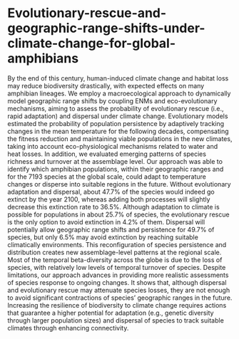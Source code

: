 # Evolutionary-rescue-and-geographic-range-shifts-under-climate-change-for-global-amphibians
By the end of this century, human-induced climate change and habitat loss may reduce biodiversity drastically, with expected effects on many amphibian lineages. We employ a macroecological approach to dynamically model geographic range shifts by coupling ENMs and eco-evolutionary mechanisms, aiming to assess the probability of evolutionary rescue (i.e., rapid adaptation) and dispersal under climate change. Evolutionary models estimated the probability of population persistence by adaptively tracking changes in the mean temperature for the following decades, compensating the fitness reduction and maintaining viable populations in the new climates, taking into account eco-physiological mechanisms related to water and heat losses. In addition, we evaluated emerging patterns of species richness and turnover at the assemblage level. Our approach was able to identify which amphibian populations, within their geographic ranges and for the 7193 species at the global scale, could adapt to temperature changes or disperse into suitable regions in the future. Without evolutionary adaptation and dispersal, about 47.7% of the species would indeed go extinct by the year 2100, whereas adding both processes will slightly decrease this extinction rate to 36.5%. Although adaptation to climate is possible for populations in about 25.7% of species, the evolutionary rescue is the only option to avoid extinction in 4.2% of them. Dispersal will potentially allow geographic range shifts and persistence for 49.7% of species, but only 6.5% may avoid extinction by reaching suitable climatically environments. This reconfiguration of species persistence and distribution creates new assemblage-level patterns at the regional scale. Most of the temporal beta-diversity across the globe is due to the loss of species, with relatively low levels of temporal turnover of species. Despite limitations, our approach advances in providing more realistic assessments of species response to ongoing changes. It shows that, although dispersal and evolutionary rescue may attenuate species losses, they are not enough to avoid significant contractions of species’ geographic ranges in the future. Increasing the resilience of biodiversity to climate change requires actions that guarantee a higher potential for adaptation (e.g., genetic diversity through larger population sizes) and dispersal of species to track suitable climates through enhancing connectivity.
